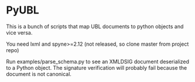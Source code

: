 PyUBL
=====

This is a bunch of scripts that map UBL documents to python objects and vice
versa.

You need lxml and spyne>=2.12 (not released, so clone master from project repo)

Run examples/parse_schema.py to see an XMLDSIG document deserialized to a
Python object. The signature verification will probably fail because the document
is not canonical.

